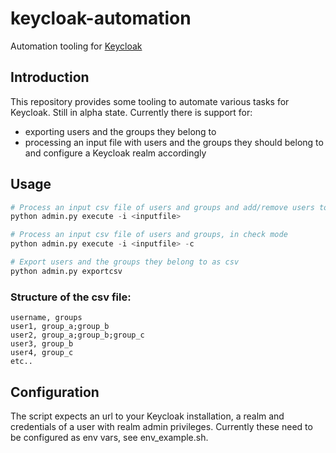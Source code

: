 # keycloak-automation
Automation tooling for [Keycloak](https://www.keycloak.org/)

## Introduction
This repository provides some tooling to automate various tasks for Keycloak. Still in alpha state. Currently there is support for:
- exporting users and the groups they belong to
- processing an input file with users and the groups they should belong to and configure a Keycloak realm accordingly 

## Usage
```python
# Process an input csv file of users and groups and add/remove users to/from groups accordingly.
python admin.py execute -i <inputfile>

# Process an input csv file of users and groups, in check mode
python admin.py execute -i <inputfile> -c

# Export users and the groups they belong to as csv
python admin.py exportcsv
```

### Structure of the csv file:
```csv
username, groups
user1, group_a;group_b
user2, group_a;group_b;group_c
user3, group_b
user4, group_c
etc..
```

## Configuration
The script expects an url to your Keycloak installation, a realm and credentials of a user with realm admin privileges. Currently these need to be configured as env vars, see env_example.sh.
